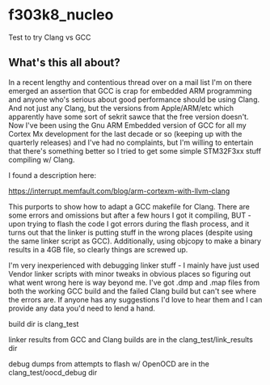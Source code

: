 # f303k8_nucleo
Test to try Clang vs GCC

## What's this all about?
In a recent lengthy and contentious thread over on a mail list I'm on there emerged an assertion that GCC is crap for embedded ARM programming and anyone who's serious about good performance should be using Clang. And not just any Clang, but the versions from Apple/ARM/etc which apparently have some sort of sekrit sawce that the free version doesn't. Now I've been using the Gnu ARM Embedded version of GCC for all my Cortex Mx development for the last decade or so (keeping up with the quarterly releases) and I've had no complaints, but I'm willing to entertain that there's something better so I tried to get some simple STM32F3xx stuff compiling w/ Clang.

I found  a description here:

https://interrupt.memfault.com/blog/arm-cortexm-with-llvm-clang

This purports to show how to adapt a GCC makefile for Clang. There are some errors and omissions but after a few hours I got it compiling, 
BUT - upon trying to flash the code I got errors during the flash process, and it turns out that the linker is putting stuff in the wrong places (despite using the same linker script as GCC). Additionally, using objcopy to make a binary results in a 4GB file, so clearly things are screwed up.

I'm very inexperienced with debugging linker stuff - I mainly have just used Vendor linker scripts with minor tweaks in obvious places so figuring out what went wrong here is way beyond me. I've got .dmp and .map files from both the working GCC build and the failed Clang build but can't see where the errors are. If anyone has any suggestions I'd love to hear them and I can provide any data you'd need to lend a hand.

build dir is clang_test

linker results from GCC and Clang builds are in the clang_test/link_results dir

debug dumps from attempts to flash w/ OpenOCD are in the clang_test/oocd_debug dir
